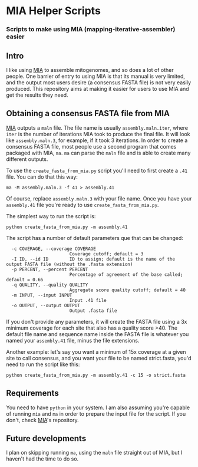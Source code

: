 # MIA Helper Scripts
### Scripts to make using MIA (mapping-iterative-assembler) easier

## Intro

I like using [MIA](https://github.com/mpieva/mapping-iterative-assembler/) to assemble mitogenomes, and so does a lot of other people. One barrier of entry to using MIA is that its manual is very limited, and the output most users desire (a consensus FASTA file) is not very easily produced. This repository aims at making it easier for users to use MIA and get the results they need.

## Obtaining a consensus FASTA file from MIA

[MIA](https://github.com/mpieva/mapping-iterative-assembler/) outputs a `maln` file. The file name is usually `assembly.maln.iter`, where `iter` is the number of iterations MIA took to produce the final file. It will look like `assembly.maln.3`, for example, if it took 3 iterations. In order to create a consensus FASTA file, most people use a second program that comes packaged with MIA, `ma`. `ma` can parse the `maln` file and is able to create many different outputs.

To use the `create_fasta_from_mia.py` script you'll need to first create a `.41` file. You can do that this way:

```
ma -M assembly.maln.3 -f 41 > assembly.41
```
Of course, replace `assembly.maln.3` with your file name. Once you have your `assembly.41` file you're ready to use `create_fasta_from_mia.py`.

The simplest way to run the script is:

```
python create_fasta_from_mia.py -m assembly.41
```

The script has a number of default parameters que that can be changed:

```
  -c COVERAGE, --coverage COVERAGE
                        Coverage cutoff; default = 3
  -I ID, --id ID        ID to assign; default is the name of the output FASTA file (without the .fasta extension)
  -p PERCENT, --percent PERCENT
                        Percentage of agreement of the base called; default = 0.66
  -q QUALITY, --quality QUALITY
                        Aggregate score quality cutoff; default = 40
  -m INPUT, --input INPUT
                        Input .41 file
  -o OUTPUT, --output OUTPUT
                        Output .fasta file
```

If you don't provide any parameters, it will create the FASTA file using a 3x minimum coverage for each site that also has a quality score >40. The default file name and sequence name inside the FASTA file is whatever you named your `assembly.41` file, minus the file extensions.

Another example: let's say you want a mininum of 15x coverage at a given site to call consensus, and you want your file to be named strict.fasta, you'd need to run the script like this:

```
python create_fasta_from_mia.py -m assembly.41 -c 15 -o strict.fasta
```

## Requirements

You need to have `python` in your system. I am also assuming you're capable of running `mia` and `ma` in order to prepare the input file for the script. If you don't, check [MIA](https://github.com/mpieva/mapping-iterative-assembler/)'s repository.

## Future developments

I plan on skipping running `ma`, using the `maln` file straight out of MIA, but I haven't had the time to do so.
